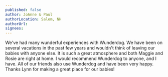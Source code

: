 ```yaml
---
published: false
author: JoAnne & Paul
authorLocation: Salem, NH﻿﻿
authorUrl:
signees:
---
```


We've had many wunderful experiences with Wunderdog. We have been on several vacations in the past few years and wouldn't think of leaving our babies with anyone else. It is such a great atmosphere and both Maggie and Rosie are right at home. I would recommend Wunderdog to anyone, and I have. All of our friends also use Wunderdog and have been very happy. Thanks Lynn for making a great place for our babies!
